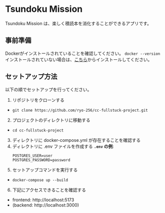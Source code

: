 # Tsundoku Mission

Tsundoku Mission は、楽しく積読本を消化することができるアプリです。


## 事前準備

Dockerがインストールされていることを確認してください。
` docker --version `
インストールされていない場合は、[こちら](https://docs.docker.com/get-docker/)からインストールしてください。


## セットアップ方法

以下の順でセットアップを行ってください。

1. リポジトリをクローンする
- ` git clone https://github.com/ryo-256/cc-fullstuck-project.git `
2. プロジェクトのディレクトリに移動する
- ` cd cc-fullstuck-project `
3. ディレクトリに docker-compose.yml が存在することを確認する
4. ディレクトリに .env ファイルを作成する
    **`.env` の例**:
    ```.env
    POSTGRES_USER=user
    POSTGRES_PASSWORD=password
    ```
5. セットアップコマンドを実行する
- ` docker-compose up --build `
6. 下記にアクセスできることを確認する
- frontend: http://localhost:5173
- (backend: http://localhost:3000)
